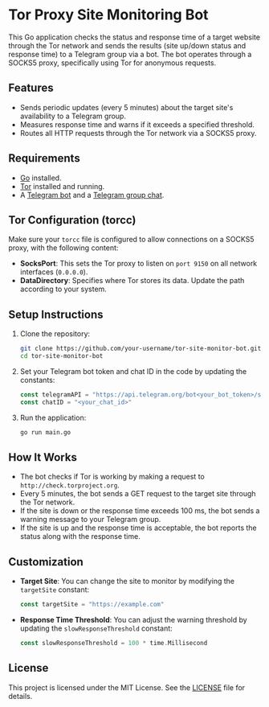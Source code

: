 # Tor Proxy Site Monitoring Bot

This Go application checks the status and response time of a target website through the Tor network and sends the results (site up/down status and response time) to a Telegram group via a bot. The bot operates through a SOCKS5 proxy, specifically using Tor for anonymous requests.

## Features

- Sends periodic updates (every 5 minutes) about the target site's availability to a Telegram group.
- Measures response time and warns if it exceeds a specified threshold.
- Routes all HTTP requests through the Tor network via a SOCKS5 proxy.

## Requirements

- [Go](https://golang.org/dl/) installed.
- [Tor](https://www.torproject.org/download/) installed and running.
- A [Telegram bot](https://core.telegram.org/bots#6-botfather) and a [Telegram group chat](https://telegram.org/faq_groups).

## Tor Configuration (torcc)

Make sure your `torcc` file is configured to allow connections on a SOCKS5 proxy, with the following content:

- **SocksPort**: This sets the Tor proxy to listen on `port 9150` on all network interfaces (`0.0.0.0`).
- **DataDirectory**: Specifies where Tor stores its data. Update the path according to your system.

## Setup Instructions

1. Clone the repository:

    ```bash
    git clone https://github.com/your-username/tor-site-monitor-bot.git
    cd tor-site-monitor-bot
    ```

2. Set your Telegram bot token and chat ID in the code by updating the constants:

    ```go
    const telegramAPI = "https://api.telegram.org/bot<your_bot_token>/sendMessage"
    const chatID = "<your_chat_id>"
    ```

3. Run the application:

    ```bash
    go run main.go
    ```

## How It Works

- The bot checks if Tor is working by making a request to `http://check.torproject.org`.
- Every 5 minutes, the bot sends a GET request to the target site through the Tor network.
- If the site is down or the response time exceeds 100 ms, the bot sends a warning message to your Telegram group.
- If the site is up and the response time is acceptable, the bot reports the status along with the response time.

## Customization

- **Target Site**: You can change the site to monitor by modifying the `targetSite` constant:

    ```go
    const targetSite = "https://example.com"
    ```

- **Response Time Threshold**: You can adjust the warning threshold by updating the `slowResponseThreshold` constant:

    ```go
    const slowResponseThreshold = 100 * time.Millisecond
    ```

## License

This project is licensed under the MIT License. See the [LICENSE](./LICENSE) file for details.
